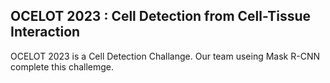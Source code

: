 ## OCELOT 2023 : Cell Detection from Cell-Tissue Interaction

OCELOT 2023 is a Cell Detection Challange. Our team useing Mask R-CNN complete this challemge.

